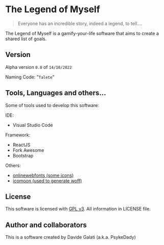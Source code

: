 # The Legend of Myself

> Everyone has an incredible story, indeed a legend, to tell....

The Legend of Myself is a gamify-your-life software that aims to create a shared list of goals.

## Version 

Alpha version `0.0` of `14/10/2022`

Naming Code: "`Talete`"

## Tools, Languages and others...

Some of tools used to develop this software: 

IDE: 
- Visual Studio Code 

Framework: 
- ReactJS 
- Fork Awesome 
- Bootstrap

Others: 
- [onlinewebfonts (some icons)](https://www.onlinewebfonts.com/icon/438325)
- [icomoon (used to generate woff)](https://icomoon.io)

## License 

This software is licensed with [GPL v3](https://www.gnu.org/licenses/gpl-3.0.txt). 
All information in LICENSE file. 

## Author and collaborators

This is a software created by Davide Galati (a.k.a. PsykeDady)
